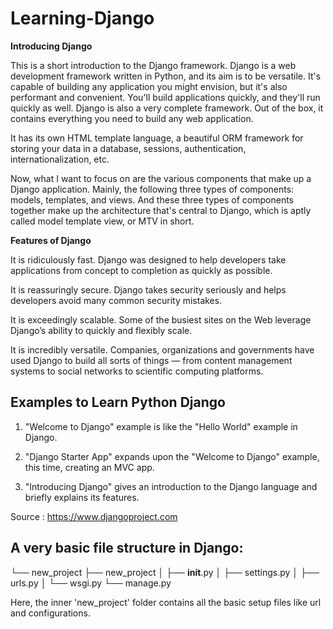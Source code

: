 # Learning-Django

<strong>Introducing Django</strong>

This is a short introduction to the Django framework. Django is a web development
framework written in Python, and its aim is to be versatile.
It's capable of building any application you might envision, but it's also
performant and convenient. You'll build applications quickly, and they'll run quickly as well.
Django is also a very complete framework. Out of the box, it contains everything you need 
to build any web application.

It has its own HTML template language, a beautiful ORM framework for storing your data
in a database, sessions, authentication, internationalization, etc.

Now, what I want to focus on are the various components that make up a Django application.
Mainly, the following three types of components:
models, templates, and views.
And these three types of components together make up the architecture that's central to Django,
which is aptly called model template view, or MTV in short.

<strong>Features of Django</strong>

It is ridiculously fast. Django was designed to help developers take applications from concept to completion as quickly as possible.

It is reassuringly secure. Django takes security seriously and helps developers avoid many common security mistakes.

It is exceedingly scalable. Some of the busiest sites on the Web leverage Django’s ability to quickly and flexibly scale.

It is incredibly versatile. Companies, organizations and governments have used Django to build all sorts of things — from content management systems to social networks to scientific computing platforms.



Examples to Learn Python Django
-------------------------------

1. "Welcome to Django" example is like the "Hello World" example in Django.

2. "Django Starter App" expands upon the "Welcome to Django" example, this time, creating an MVC app.

3. "Introducing Django" gives an introduction to the Django language and briefly explains its features.


Source : <a href="https://www.djangoproject.com/">https://www.djangoproject.com</a>

A very basic file structure in Django:
--------------------------------------
└── new_project
    ├── new_project
    │   ├── __init__.py
    │   ├── settings.py
    │   ├── urls.py
    │   └── wsgi.py
    └── manage.py

Here, the inner 'new_project' folder contains all the basic setup files like url and configurations.

